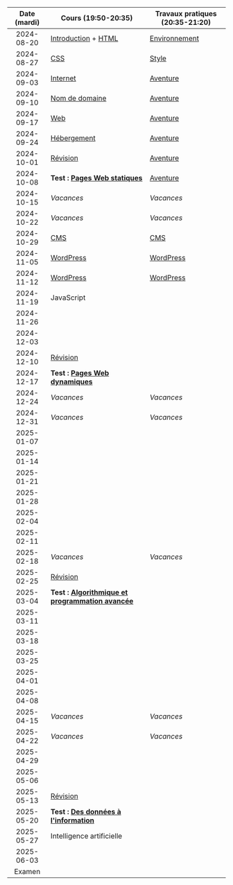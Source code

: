 | Date (mardi) | Cours (19:50-20:35)                                                  | Travaux pratiques (20:35-21:20)                |
| :----------: | -------------------------------------------------------------------- | ---------------------------------------------- |
|  2024-08-20  | [Introduction](/docs/3cci/intro) + [HTML](/docs/3cci/webs/html)      | [Environnement](/docs/3cci/webs/environnement) |
|  2024-08-27  | [CSS](/docs/3cci/webs/css)                                           | [Style](/docs/3cci/webs/style)                 |
|  2024-09-03  | [Internet](/docs/3cci/webs/internet)                                 | [Aventure](/docs/3cci/webs/aventure)           |
|  2024-09-10  | [Nom de domaine](/docs/3cci/webs/domaine)                            | [Aventure](/docs/3cci/webs/aventure)           |
|  2024-09-17  | [Web](/docs/3cci/webs/web)                                           | [Aventure](/docs/3cci/webs/aventure)           |
|  2024-09-24  | [Hébergement](/docs/3cci/webs/hebergement)                           | [Aventure](/docs/3cci/webs/aventure)           |
|  2024-10-01  | [Révision](/docs/3cci/webs/revision)                                 | [Aventure](/docs/3cci/webs/aventure)           |
|  2024-10-08  | **Test : [Pages Web statiques](/docs/3cci/webs)**                    | [Aventure](/docs/3cci/webs/aventure)           |
|  2024-10-15  | _Vacances_                                                           | _Vacances_                                     |
|  2024-10-22  | _Vacances_                                                           | _Vacances_                                     |
|  2024-10-29  | [CMS](/docs/3cci/webd/cms)                                           | [CMS](/docs/3cci/webd/cms)                     |
|  2024-11-05  | [WordPress](/docs/3cci/webd/wordpress)                               | [WordPress](/docs/3cci/webd/wordpress)         |
|  2024-11-12  | [WordPress](/docs/3cci/webd/wordpress)                               | [WordPress](/docs/3cci/webd/wordpress)         |
|  2024-11-19  | JavaScript                                                           |                                                |
|  2024-11-26  |                                                                      |                                                |
|  2024-12-03  |                                                                      |                                                |
|  2024-12-10  | [Révision](/docs/3cci/webd/revision)                                 |                                                |
|  2024-12-17  | **Test : [Pages Web dynamiques](/docs/3cci/webd)**                   |                                                |
|  2024-12-24  | _Vacances_                                                           | _Vacances_                                     |
|  2024-12-31  | _Vacances_                                                           | _Vacances_                                     |
|  2025-01-07  |                                                                      |                                                |
|  2025-01-14  |                                                                      |                                                |
|  2025-01-21  |                                                                      |                                                |
|  2025-01-28  |                                                                      |                                                |
|  2025-02-04  |                                                                      |                                                |
|  2025-02-11  |                                                                      |                                                |
|  2025-02-18  | _Vacances_                                                           | _Vacances_                                     |
|  2025-02-25  | [Révision](/docs/3cci/prog/revision)                                 |                                                |
|  2025-03-04  | **Test : [Algorithmique et programmation avancée](/docs/3cci/prog)** |                                                |
|  2025-03-11  |                                                                      |                                                |
|  2025-03-18  |                                                                      |                                                |
|  2025-03-25  |                                                                      |                                                |
|  2025-04-01  |                                                                      |                                                |
|  2025-04-08  |                                                                      |                                                |
|  2025-04-15  | _Vacances_                                                           | _Vacances_                                     |
|  2025-04-22  | _Vacances_                                                           | _Vacances_                                     |
|  2025-04-29  |                                                                      |                                                |
|  2025-05-06  |                                                                      |                                                |
|  2025-05-13  | [Révision](/docs/3cci/info/revision)                                 |                                                |
|  2025-05-20  | **Test : [Des données à l'information](/docs/3cci/info)**            |                                                |
|  2025-05-27  | Intelligence artificielle                                            |                                                |
|  2025-06-03  |                                                                      |                                                |
|    Examen    |                                                                      |                                                |
